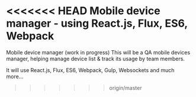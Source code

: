 <<<<<<< HEAD
Mobile device manager - using React.js, Flux, ES6, Webpack
=======
Mobile device manager (work in progress)
This will be a QA mobile devices manager, helping manage device list & track its usage by team members. 


It will use React.js, Flux, ES6, Webpack, Gulp, Websockets and much more...
>>>>>>> origin/master
